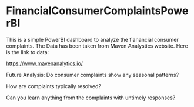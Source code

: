 # FinancialConsumerComplaintsPowerBI

This is a simple PowerBI dashboard to analyze the fianancial consumer complaints. The Data has been taken from Maven Analystics website. Here is the link to data:

https://www.mavenanalytics.io/ 


Future  Analysis:
Do consumer complaints show any seasonal patterns?

How are complaints typically resolved?

Can you learn anything from the complaints with untimely responses?
